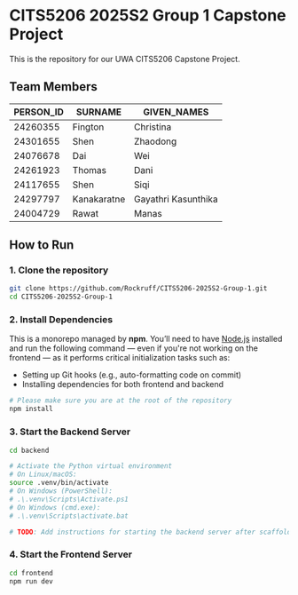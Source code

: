 # CITS5206 2025S2 Group 1 Capstone Project

This is the repository for our UWA CITS5206 Capstone Project.

## Team Members

| PERSON_ID | SURNAME     | GIVEN_NAMES         |
| --------- | ----------- | ------------------- |
| 24260355  | Fington     | Christina           |
| 24301655  | Shen        | Zhaodong            |
| 24076678  | Dai         | Wei                 |
| 24261923  | Thomas      | Dani                |
| 24117655  | Shen        | Siqi                |
| 24297797  | Kanakaratne | Gayathri Kasunthika |
| 24004729  | Rawat       | Manas               |

## How to Run

### 1. Clone the repository

```bash
git clone https://github.com/Rockruff/CITS5206-2025S2-Group-1.git
cd CITS5206-2025S2-Group-1
```

### 2. Install Dependencies

This is a monorepo managed by **npm**. You’ll need to have [Node.js](https://nodejs.org) installed and run the following command — even if you're not working on the frontend — as it performs critical initialization tasks such as:

- Setting up Git hooks (e.g., auto-formatting code on commit)
- Installing dependencies for both frontend and backend

```bash
# Please make sure you are at the root of the repository
npm install
```

### 3. Start the Backend Server

```bash
cd backend

# Activate the Python virtual environment
# On Linux/macOS:
source .venv/bin/activate
# On Windows (PowerShell):
# .\.venv\Scripts\Activate.ps1
# On Windows (cmd.exe):
# .\.venv\Scripts\activate.bat

# TODO: Add instructions for starting the backend server after scaffolding
```

### 4. Start the Frontend Server

```bash
cd frontend
npm run dev
```
